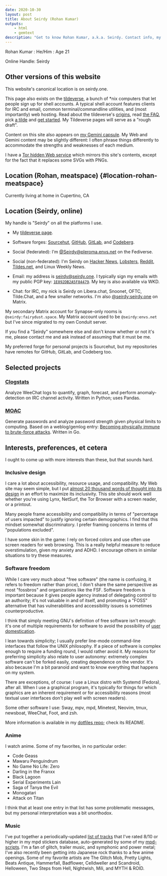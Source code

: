 ```yaml
---
date: 2020-10-30
layout: post
title: About Seirdy (Rohan Kumar)
outputs:
    - html
    - gemtext
description: "Get to know Rohan Kumar, a.k.a. Seirdy. Contact info, my projects, interests, etc."
---
```

Rohan Kumar : He/Him : Age 21

Online Handle: Seirdy

Other versions of this website
------------------------------

This website's canonical location is on seirdy.one.

This page also exists on the [tildeverse](https://tildeverse.org/), a bunch of \*nix computers that let people sign up for shell accounts. A typical shell account features clients for IRC and email, common terminal/commandline utilities, and (most importantly) web hosting. Read about the tildeverse's [origins](https://web.archive.org/web/20180917091804/https://medium.com/message/tilde-club-i-had-a-couple-drinks-and-woke-up-with-1-000-nerds-a8904f0a2ebf), read [the FAQ](https://tilde.club/wiki/faq.html), pick [a tilde](https://tilde.club/%7Epfhawkins/othertildes.html) and [get started](https://tilde.club/~anthonydpaul/primer.html). My Tildeverse pages will serve as a "rough draft".

Content on this site also appears on <a href="gemini://seirdy.one">my Gemini capsule</a>. My Web and Gemini content may be slightly different: I often phrase things differently to accommodate the strengths and weaknesses of each medium.

I have a [Tor hidden Web service](http://wgq3bd2kqoybhstp77i3wrzbfnsyd27wt34psaja4grqiezqircorkyd.onion/) which mirrors this site's contents, except for the fact that it replaces some SVGs with PNGs.

Location (Rohan, meat&shy;space) {#location-rohan-meatspace}
--------------------------------

Currently living at home in Cupertino, CA

Location (Seirdy, online)
-------------------------

My handle is "Seirdy" on all the platforms I use.

- My [tildeverse page](https://envs.net/~seirdy/).

- Software forges: [Sourcehut](https://sr.ht/~seirdy), [GitHub](https://github.com/Seirdy), [GitLab](https://gitlab.com/Seirdy), and [Codeberg](https://codeberg.org/Seirdy).

- Social (federated): I'm [@Seirdy<wbr>@pleroma<wbr>.envs.net](https://pleroma.envs.net/seirdy) on the Fediverse.

- Social (non-federated): I'm Seirdy on [Hacker News](https://news.ycombinator.com/user?id=Seirdy), [Lobsters](https://lobste.rs/u/Seirdy), [Reddit](https://www.reddit.com/user/Seirdy/), [Tildes.net](https://tildes.net/user/Seirdy), and Linux Weekly News.

- Email: my address is [seirdy<wbr>@seirdy.one](mailto:seirdy@seirdy.one). I typically sign my emails with my public PGP key: [`1E892DB2A5F84479`](./publickey.asc). My key is also available via WKD.

- Chat: for IRC, my nick is Seirdy on Libera.chat, Snoonet, OFTC, Tilde.Chat, and a few smaller networks. I'm also [@seirdy<wbr>:seirdy.one](https://matrix.to/#/@seirdy:seirdy.one) on Matrix.

My secondary Matrix account for Synapse-only rooms is `@seirdy:fairydust.space`. My Matrix account used to be `@seirdy:envs.net` but I've since migrated to my own Conduit server.

If you find a "Seirdy" somewhere else and don't know whether or not it's me, please contact me and ask instead of assuming that it must be me.

My preferred forge for personal projects is Sourcehut, but my repositories have remotes for GitHub, GitLab, and Codeberg too.

Selected projects
-----------------

### [Clogstats](https://sr.ht/~seirdy/clogstats/)

Analyze WeeChat logs to quantify, graph, forecast, and perform anomaly-detection on IRC channel activity. Written in Python; uses Pandas.

### [MOAC](https://sr.ht/~seirdy/MOAC/)

Generate passwords and analyze password strength given physical limits to computing. Based on a weblog/gemlog entry: [Becoming physically immune to brute-force attacks](https://seirdy.one/2021/01/12/password-strength.html). Written in Go.

Interests, preferences, et cetera
---------------------------------

I ought to come up with more interests than these, but that sounds hard.

### Inclusive design

I care a lot about accessibility, resource usage, and compatibility. My Web site may seem simple, but I put [almost 20 thousand words of thought into its design](https://seirdy.one/~seirdy/2020/11/23/website-best-practices.html) in an effort to maximize its inclusivity. This site should work well whether you're using Lynx, NetSurf, the Tor Browser with a screen reader, or a printout.

Many people frame accessibility and compatibility in terms of "percentage of users impacted" to justify ignoring certain demographics. I find that this mindset somewhat discriminatory. I prefer framing concerns in terms of "populations excluded".

I have some skin in the game: I rely on forced colors and use often use screen readers for web browsing. This is a really helpful measure to reduce overstimulation, given my anxiety and ADHD. I encourage others in similar situations to try these measures.

### Software freedom

While I care very much about "free software" (the name is confusing, it refers to freedom rather than price), I don't share the same perspective as most "fossbros" and organizations like the FSF. Software freedom is important because it gives people agency instead of delegating control to an authority; it's not valuable in and of itself, and promoting a "FOSS" alternative that has vulnerabilities and accessibility issues is sometimes counterproductive.

I think that simply meeting GNU's definition of free software isn't enough: it's one of multiple requirements for software to avoid the possibility of [user domestication](https://seirdy.one/2021/01/27/whatsapp-and-the-domestication-of-users.html).

I lean towards simplicity; I usually prefer line-mode command-line interfaces that follow the UNIX philosophy. If a piece of software is complex enough to require a funding round, I would rather avoid it. My reasons for preferring simplicity also relate to user autonomy: extremely complex software can't be forked easily, creating dependence on the vendor. It's also because I'm a bit paranoid and want to know everything that happens on my system.

There are exceptions, of course: I use a Linux distro with Systemd (Fedora), after all. When I use a graphical program, it's typically for things for which graphics are an inherent requirement or for accessibility reasons (most textual user interfaces don't play well with screen readers).

Some other software I use: Sway, mpv, mpd, Minetest, Neovim, tmux, newsboat, WeeChat, Foot, and zsh.

More information is available in my [dotfiles repo](https://sr.ht/~seirdy/dotfiles); check its README.

### Anime

I watch anime. Some of my favorites, in no particular order:

- Code Geass
- Mawaru Penguindrum
- No Game No Life: Zero
- Darling in the Franxx
- Black Lagoon
- Serial Experiments Lain
- Saga of Tanya the Evil
- Monogatari
- Attack on Titan

I think that at least one entry in that list has some problematic messages, but my personal interpretation was a bit unorthodox.

### Music

I've put together a periodically-updated [list of tracks](music.txt) that I've rated 8/10 or higher in my mpd stickers database, auto-generated by some of my [mpd-scripts](https://git.sr.ht/~seirdy/mpd-scripts/tree/master/smart-playlists). I'm a fan of glitch, trailer music, and symphonic and power metal; I've also recently been getting into Japanese rock thanks to a few anime openings. Some of my favorite artists are The Glitch Mob, Pretty Lights, Beats Antique, Hammerfall, Badflower, Celldweller and Scandroid, Helloween, Two Steps from Hell, Nightwish, Mili, and MYTH & ROID.
